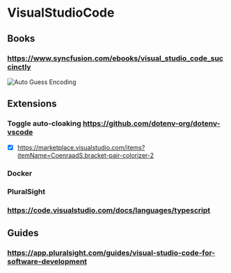 # VisualStudioCode
## Books
### https://www.syncfusion.com/ebooks/visual_studio_code_succinctly
![Auto Guess Encoding](https://snipboard.io/36Txfc.jpg)
## Extensions
### Toggle auto-cloaking https://github.com/dotenv-org/dotenv-vscode
- [x] https://marketplace.visualstudio.com/items?itemName=CoenraadS.bracket-pair-colorizer-2
### Docker
### PluralSight
### https://code.visualstudio.com/docs/languages/typescript
## Guides
### https://app.pluralsight.com/guides/visual-studio-code-for-software-development
